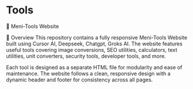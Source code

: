 # Tools
🔧 Meni-Tools Website

📌 Overview
This repository contains a fully responsive Meni-Tools Website built using Cursor AI, Deepseek, Chatgpt, Groks AI. The website features  useful tools covering image conversions, SEO utilities, calculators, text utilities, unit converters, security tools, developer tools, and more.

Each tool is designed as a separate HTML file for modularity and ease of maintenance. The website follows a clean, responsive design with a dynamic header and footer for consistency across all pages.
